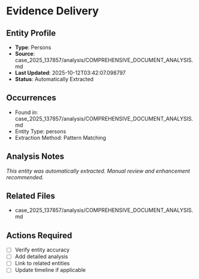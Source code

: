 # Evidence Delivery

## Entity Profile
- **Type**: Persons
- **Source**: case_2025_137857/analysis/COMPREHENSIVE_DOCUMENT_ANALYSIS.md
- **Last Updated**: 2025-10-12T03:42:07.098797
- **Status**: Automatically Extracted

## Occurrences
- Found in: case_2025_137857/analysis/COMPREHENSIVE_DOCUMENT_ANALYSIS.md
- Entity Type: persons
- Extraction Method: Pattern Matching

## Analysis Notes
*This entity was automatically extracted. Manual review and enhancement recommended.*

## Related Files
- case_2025_137857/analysis/COMPREHENSIVE_DOCUMENT_ANALYSIS.md

## Actions Required
- [ ] Verify entity accuracy
- [ ] Add detailed analysis
- [ ] Link to related entities
- [ ] Update timeline if applicable
